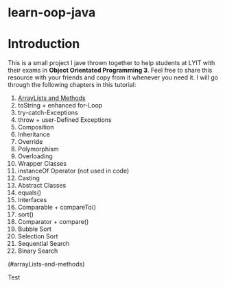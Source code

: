 # learn-oop-java

# Introduction

This is a small project I jave thrown together to help students at LYIT with their exams in **Object Orientated Programming 3**. Feel free to share this resource with your friends and copy from it whenever you need it. I will go through the following chapters in this tutorial:
1.  [ArrayLists and Methods](#arrayLists-and-methods)
2.  toString + enhanced for-Loop
3.  try-catch-Exceptions
4.  throw + user-Defined Exceptions
5.  Composition
6.  Inheritance
7.  Override 
8.  Polymorphism
9.  Overloading
10. Wrapper Classes
11. instanceOf Operator (not used in code)
12. Casting
13. Abstract Classes
14. equals()
15. Interfaces
16. Comparable + compareTo()
17. sort()
18. Comparator + compare()
19. Bubble Sort
20. Selection Sort
21. Sequential Search
22. Binary Search

(#arrayLists-and-methods)

Test
